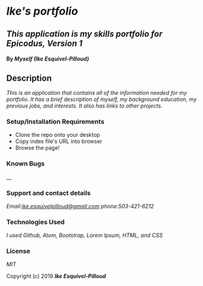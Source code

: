 # _Ike's portfolio_

## _This application is my skills portfolio for Epicodus, Version 1_

#### By _**Myself (Ike Esquivel-Pilloud)**_

## Description

_This is an application that contains all of the information needed for my portfolio. It has a brief description of myself, my background education, my previous jobs, and interests. It also has links to other projects._

### Setup/Installation Requirements

* Clone the repo onto your desktop
* Copy index file's URL into browser
* Browse the page!

### Known Bugs

__

### Support and contact details

_Email:ike.esquivelpilloud@gmail.com phone:503-421-6212_

### Technologies Used

_I used Github, Atom, Bootstrap, Lorem Ipsum, HTML, and CSS_

### License

*MIT*

Copyright (c) 2019 **_Ike Esquivel-Pilloud_**
